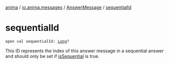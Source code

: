 [anima](../../index.md) / [io.anima.messages](../index.md) / [AnswerMessage](index.md) / [sequentialId](./sequential-id.md)

# sequentialId

`open val sequentialId: `[`Long`](https://kotlinlang.org/api/latest/jvm/stdlib/kotlin/-long/index.html)`?`

This ID represents the index of this answer message in a sequential answer and should only be set
if [isSequential](is-sequential.md) is true.

